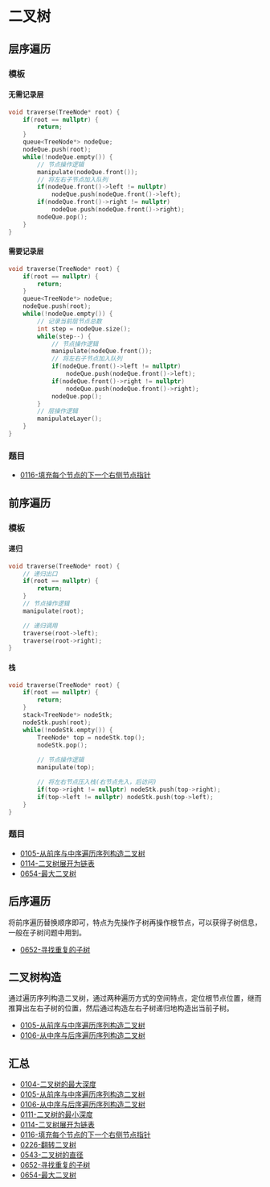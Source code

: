 # 二叉树



## 层序遍历
### 模板
#### 无需记录层  
```cpp
void traverse(TreeNode* root) {
	if(root == nullptr) {
		return;
	}
	queue<TreeNode*> nodeQue;
	nodeQue.push(root);
	while(!nodeQue.empty()) {
		// 节点操作逻辑
		manipulate(nodeQue.front());
		// 将左右子节点加入队列
		if(nodeQue.front()->left != nullptr) 
			nodeQue.push(nodeQue.front()->left);
		if(nodeQue.front()->right != nullptr) 
			nodeQue.push(nodeQue.front()->right);
		nodeQue.pop();
	}
}
```

#### 需要记录层  
```cpp
void traverse(TreeNode* root) {
	if(root == nullptr) {
		return;
	}
	queue<TreeNode*> nodeQue;
	nodeQue.push(root);
	while(!nodeQue.empty()) {
		// 记录当前层节点总数
		int step = nodeQue.size();
		while(step--) {
			// 节点操作逻辑
			manipulate(nodeQue.front());
			// 将左右子节点加入队列
			if(nodeQue.front()->left != nullptr) 
				nodeQue.push(nodeQue.front()->left);
			if(nodeQue.front()->right != nullptr) 
				nodeQue.push(nodeQue.front()->right);
			nodeQue.pop();
		}
		// 层操作逻辑
		manipulateLayer();
	}
}
```

### 题目

- [0116-填充每个节点的下一个右侧节点指针](_source/DSNA/lc0116.md)

## 前序遍历
### 模板
#### 递归
```cpp
void traverse(TreeNode* root) {
	// 递归出口
	if(root == nullptr) {
		return;
	}
	// 节点操作逻辑
	manipulate(root);

	// 递归调用
	traverse(root->left);
	traverse(root->right);
}
```

#### 栈
```cpp
void traverse(TreeNode* root) {
	if(root == nullptr) {
		return;
	}
	stack<TreeNode*> nodeStk;
	nodeStk.push(root);
	while(!nodeStk.empty()) {
		TreeNode* top = nodeStk.top();
		nodeStk.pop();
		
		// 节点操作逻辑
		manipulate(top);

		// 将左右节点压入栈(右节点先入，后访问)
		if(top->right != nullptr) nodeStk.push(top->right);
		if(top->left != nullptr) nodeStk.push(top->left);
	}
}
```

### 题目
- [0105-从前序与中序遍历序列构造二叉树](_source/DSNA/lc0105.md)
- [0114-二叉树展开为链表](_source/DSNA/lc0114.md)
- [0654-最大二叉树](_source/DSNA/lc0654.md)

## 后序遍历

将前序遍历替换顺序即可，特点为先操作子树再操作根节点，可以获得子树信息，一般在子树问题中用到。

- [0652-寻找重复的子树](_source/DSNA/lc0652.md)


## 二叉树构造

通过遍历序列构造二叉树，通过两种遍历方式的空间特点，定位根节点位置，继而推算出左右子树的位置，然后通过构造左右子树递归地构造出当前子树。
- [0105-从前序与中序遍历序列构造二叉树](_source/DSNA/lc0105.md)
- [0106-从中序与后序遍历序列构造二叉树](_source/DSNA/lc0106.md)
## 汇总

- [0104-二叉树的最大深度](_source/DSNA/lc0104.md)
- [0105-从前序与中序遍历序列构造二叉树](_source/DSNA/lc0105.md)
- [0106-从中序与后序遍历序列构造二叉树](_source/DSNA/lc0106.md)
- [0111-二叉树的最小深度](_source/DSNA/lc0111.md)
- [0114-二叉树展开为链表](_source/DSNA/lc0114.md)
- [0116-填充每个节点的下一个右侧节点指针](_source/DSNA/lc0116.md)
- [0226-翻转二叉树](_source/DSNA/lc0226.md)
- [0543-二叉树的直径](_source/DSNA/lc0543.md)
- [0652-寻找重复的子树](_source/DSNA/lc0652.md)
- [0654-最大二叉树](_source/DSNA/lc0654.md)